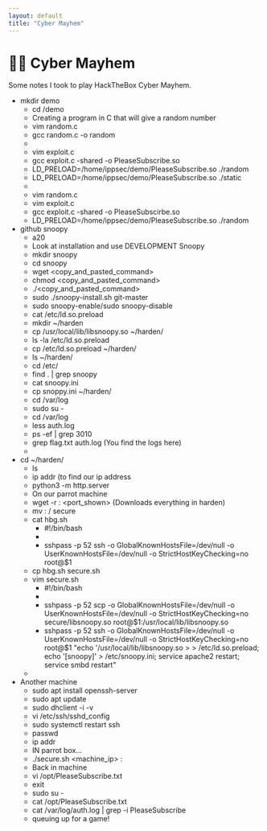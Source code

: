 ```yaml
---
layout: default
title: "Cyber Mayhem"
---
```


# 🏴‍☠️ Cyber Mayhem
Some notes I took to play HackTheBox Cyber Mayhem.

- mkdir demo
    - cd /demo
    - Creating a program in C that will give a random number 
    - vim random.c
    - gcc random.c -o random
    - 
    - vim exploit.c
    - gcc exploit.c -shared -o PleaseSubscribe.so
    - LD_PRELOAD=/home/ippsec/demo/PleaseSubscribe.so ./random
    - LD_PRELOAD=/home/ippsec/demo/PleaseSubscribe.so ./static
    - 
    - vim random.c
    - vim exploit.c
    - gcc exploit.c -shared -o PleaseSubscirbe.so
    - LD_PRELOAD=/home/ippsec/demo/PleaseSubscribe.so ./random
- github snoopy
    - a20
    - Look at installation and use DEVELOPMENT Snoopy
    - mkdir snoopy
    - cd snoopy
    - wget <copy_and_pasted_command>
    - chmod <copy_and_pasted_command>
    - ./<copy_and_pasted_command>
    - sudo ./snoopy-install.sh git-master
    - sudo snoopy-enable/sudo snoopy-disable
    - cat /etc/ld.so.preload
    - mkdir ~/harden
    - cp /usr/local/lib/libsnoopy.so ~/harden/
    - ls -la /etc/ld.so.preload
    - cp /etc/ld.so.preload ~/harden/ 
    - ls ~/harden/ 
    - cd /etc/
    - find . | grep snoopy
    - cat snoopy.ini
    - cp snoppy.ini ~/harden/
    - cd /var/log
    - sudo su -
    - cd /var/log
    - less auth.log
    - ps -ef | grep 3010
    - grep flag.txt auth.log (You find the logs here)
    - 
- cd ~/harden/ 
    - ls
    - ip addr (to find our ip address
    - python3 -m http.server
    - On our parrot machine
    - wget -r <ip> : <port_shown> (Downloads everything in harden)
    - mv <ip>\: <port>/ secure
    - cat hbg.sh
        - #!/bin/bash
        - 
        - sshpass -p 52 ssh -o GlobalKnownHostsFile=/dev/null -o UserKnownHostsFile=/dev/null -o StrictHostKeyChecking=no root@$1
    - cp hbg.sh secure.sh
    - vim secure.sh
        - #!/bin/bash
        - 
        - sshpass -p 52 scp -o GlobalKnownHostsFile=/dev/null -o UserKnownHostsFile=/dev/null -o StrictHostKeyChecking=no secure/libsnoopy.so root@$1:/usr/local/lib/libsnoopy.so
        - sshpass -p 52 ssh -o GlobalKnownHostsFile=/dev/null -o UserKnownHostsFile=/dev/null -o StrictHostKeyChecking=no root@$1 "echo '/usr/local/lib/libsnoopy.so > > /etc/ld.so.preload; echo '[snoopy]' > /etc/snoopy.ini; service apache2 restart; service smbd restart"
    - 
- Another machine
    - sudo apt install openssh-server
    - sudo apt update 
    - sudo dhclient -i -v
    - vi /etc/ssh/sshd_config
    - sudo systemctl restart ssh
    - passwd
    - ip addr
    - IN parrot box...
    - ./secure.sh <machine_ip> : <password>
    - Back in machine
    - vi /opt/PleaseSubscribe.txt
    - exit
    - sudo su -
    - cat /opt/PleaseSubscribe.txt
    - cat /var/log/auth.log | grep -i PleaseSubscribe
    - queuing up for a game!
